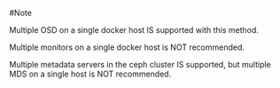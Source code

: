 #Note

Multiple OSD on a single docker host IS supported with this method.

Multiple monitors on a single docker host is NOT recommended.

Multiple metadata servers in the ceph cluster IS supported, but multiple MDS on a single host is NOT recommended.
